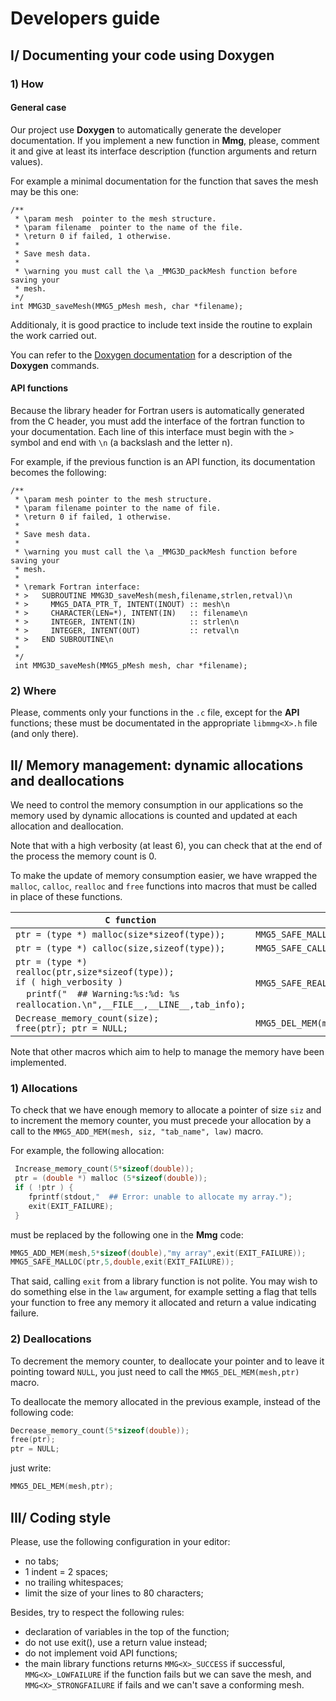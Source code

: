 # Developers guide
## I/ Documenting your code using Doxygen
### 1) How
#### General case
Our project use **Doxygen** to automatically generate the developer documentation. If you implement a new function in **Mmg**, please, comment it and give at least its interface description (function arguments and return values).

For example a minimal documentation for the function that saves the mesh may be this one:
<!-- do not mark this as C code or Doxygen will remove the interesting part -->
```
/**
 * \param mesh  pointer to the mesh structure.
 * \param filename  pointer to the name of the file.
 * \return 0 if failed, 1 otherwise.
 *
 * Save mesh data.
 *
 * \warning you must call the \a _MMG3D_packMesh function before saving your
 * mesh.
 */
int MMG3D_saveMesh(MMG5_pMesh mesh, char *filename);
```
Additionaly, it is good practice to include text inside the routine to explain the work carried out.

You can refer to the [Doxygen documentation](http://www.stack.nl/~dimitri/doxygen/) for a description of the **Doxygen** commands.

#### API functions
Because the library header for Fortran users is automatically generated from the C header, you must add the interface of the fortran function to your documentation. Each line of this interface must begin with the `>` symbol and end with `\n` (a backslash and the letter n).

For example, if the previous function is an API function, its documentation becomes the following:
<!-- do not mark this as C code or Doxygen will remove the interesting part -->
```
/**
 * \param mesh pointer to the mesh structure.
 * \param filename pointer to the name of file.
 * \return 0 if failed, 1 otherwise.
 *
 * Save mesh data.
 *
 * \warning you must call the \a _MMG3D_packMesh function before saving your
 * mesh.
 *
 * \remark Fortran interface:
 * >   SUBROUTINE MMG3D_saveMesh(mesh,filename,strlen,retval)\n
 * >     MMG5_DATA_PTR_T, INTENT(INOUT) :: mesh\n
 * >     CHARACTER(LEN=*), INTENT(IN)   :: filename\n
 * >     INTEGER, INTENT(IN)            :: strlen\n
 * >     INTEGER, INTENT(OUT)           :: retval\n
 * >   END SUBROUTINE\n
 *
 */
 int MMG3D_saveMesh(MMG5_pMesh mesh, char *filename);
```

### 2) Where
Please, comments only your functions in the `.c` file, except for the **API** functions; these must be documentated in the appropriate `libmmg<X>.h` file (and only there).

## II/ Memory management: dynamic allocations and deallocations
We need to control the memory consumption in our applications so the memory used by dynamic allocations is counted and updated at each allocation and deallocation.

Note that with a high verbosity (at least 6), you can check that at the end of the process the memory count is 0.

To make the update of memory consumption easier, we have wrapped the `malloc`, `calloc`, `realloc` and `free` functions into macros that must be called in place of these functions.

| `C function`  | `Mmg macro`   |
|----------------------|-----------------------------------|
| `ptr = (type *) malloc(size*sizeof(type));`  |  `MMG5_SAFE_MALLOC(ptr,size,type,law);` |
| `ptr = (type *) calloc(size,sizeof(type));`  |  `MMG5_SAFE_CALLOC(ptr,size,type,law);` |
| `ptr = (type *) realloc(ptr,size*sizeof(type));`<br>`if ( high_verbosity )`<br>&nbsp;&nbsp;&nbsp;&nbsp;`printf("  ## Warning:%s:%d: %s reallocation.\n",__FILE__,__LINE__,tab_info);`| `MMG5_SAFE_REALLOC(ptr,prevSize,newSize,type,tab_name,law);` |
| `Decrease_memory_count(size); `<br>`free(ptr); ptr = NULL; `| `MMG5_DEL_MEM(mesh,ptr)`|

Note that other macros which aim to help to manage the memory have been implemented.

### 1) Allocations
To check that we have enough memory to allocate a pointer of size `siz` and to increment the memory counter, you must precede your allocation by a call to the `MMG5_ADD_MEM(mesh, siz, "tab_name", law)` macro.

For example, the following allocation:
```c
 Increase_memory_count(5*sizeof(double));
 ptr = (double *) malloc (5*sizeof(double));
 if ( !ptr ) {
    fprintf(stdout,"  ## Error: unable to allocate my array.");
    exit(EXIT_FAILURE);
 }
```

must be replaced by the following one in the **Mmg** code:
```c
MMG5_ADD_MEM(mesh,5*sizeof(double),"my array",exit(EXIT_FAILURE));
MMG5_SAFE_MALLOC(ptr,5,double,exit(EXIT_FAILURE));
```

That said, calling `exit` from a library function is not polite. You may wish to do something else in the `law` argument, for example setting a flag that tells your function to free any memory it allocated and  return a value indicating failure.

### 2) Deallocations
To decrement the memory counter, to deallocate your pointer and to leave it pointing toward `NULL`, you just need to call the `MMG5_DEL_MEM(mesh,ptr)` macro.

To deallocate the memory allocated in the previous example, instead of the following code:
```c
Decrease_memory_count(5*sizeof(double));
free(ptr);
ptr = NULL;
```
just write:
```c
MMG5_DEL_MEM(mesh,ptr);
```

## III/ Coding style
Please, use the following configuration in your editor:
  * no tabs;
  * 1 indent = 2 spaces;
  * no trailing whitespaces;
  * limit the size of your lines to 80 characters;

Besides, try to respect the following rules:
  * declaration of variables in the top of the function;
  * do not use exit(), use a return value instead;
  * do not implement void API functions;
  * the main library functions returns `MMG<X>_SUCCESS` if successful, `MMG<X>_LOWFAILURE` if the function fails but we can save the mesh, and `MMG<X>_STRONGFAILURE` if fails and we can't save a conforming mesh.
